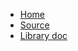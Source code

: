 - [Home](/)
- [Source](https://github.com/sec-it/tls-map)
- [Library doc](https://sec-it.github.io/tls-map/yard/)
